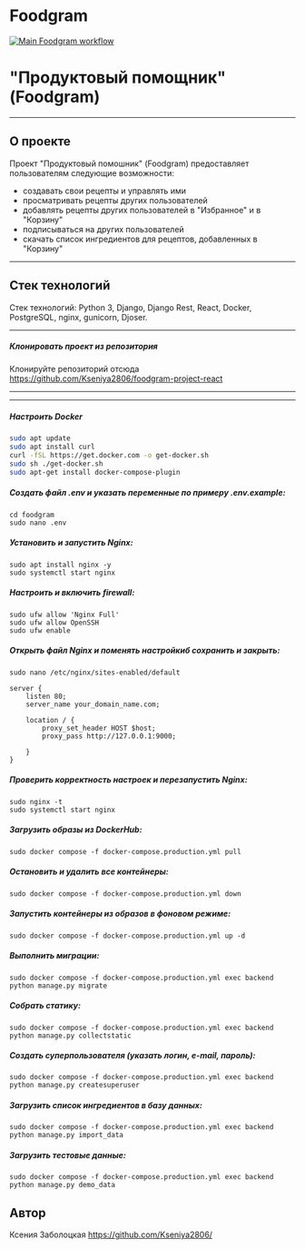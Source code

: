 # Foodgram
[![Main Foodgram workflow](https://github.com/Kseniya2806/foodgram-project-react/actions/workflows/main.yml/badge.svg)](https://github.com/Kseniya2806/foodgram-project-react/actions/workflows/main.yml)

# "Продуктовый помощник" (Foodgram)

---
## О проекте <a id=1></a>

Проект "Продуктовый помошник" (Foodgram) предоставляет пользователям следующие возможности:
  - создавать свои рецепты и управлять ими
  - просматривать рецепты других пользователей
  - добавлять рецепты других пользователей в "Избранное" и в "Корзину"
  - подписываться на других пользователей
  - скачать список ингредиентов для рецептов, добавленных в "Корзину"

---

## Стек технологий <a id=6></a>

Стек технологий: Python 3, Django, Django Rest, React, Docker, PostgreSQL, nginx, gunicorn, Djoser.

---
##### Клонировать проект из репозитория <a id=2></a>
Клонируйте репозиторий отсюда https://github.com/Kseniya2806/foodgram-project-react

---

---

##### Настроить Docker <a id=2></a>

```bash
sudo apt update
sudo apt install curl
curl -fSL https://get.docker.com -o get-docker.sh
sudo sh ./get-docker.sh
sudo apt-get install docker-compose-plugin
```

##### Создать файл .env и указать переменные по примеру .env.example:
``` 
cd foodgram
sudo nano .env
```
##### Установить и запустить Nginx:
```
sudo apt install nginx -y
sudo systemctl start nginx
```
##### Настроить и включить firewall:
```
sudo ufw allow 'Nginx Full'
sudo ufw allow OpenSSH
sudo ufw enable
```
##### Открыть файл Nginx и поменять настройкиб сохранить и закрыть:
```
sudo nano /etc/nginx/sites-enabled/default
```
```
server {
    listen 80;
    server_name your_domain_name.com;
    
    location / {
        proxy_set_header HOST $host;
        proxy_pass http://127.0.0.1:9000;

    }
}
```
##### Проверить корректность настроек и перезапустить Nginx: 
```
sudo nginx -t
sudo systemctl start nginx
```
##### Загрузить образы из DockerHub:
```
sudo docker compose -f docker-compose.production.yml pull
```
##### Остановить и удалить все контейнеры:
```
sudo docker compose -f docker-compose.production.yml down
```
##### Запустить контейнеры из образов в фоновом режиме: 
```
sudo docker compose -f docker-compose.production.yml up -d
```
##### Выполнить миграции: 
``` 
sudo docker compose -f docker-compose.production.yml exec backend python manage.py migrate 
```
##### Собрать статику:
``` 
sudo docker compose -f docker-compose.production.yml exec backend python manage.py collectstatic
```
##### Создать суперпользователя (указать логин, e-mail, пароль):
``` 
sudo docker compose -f docker-compose.production.yml exec backend python manage.py createsuperuser 
```
##### Загрузить список ингредиентов в базу данных:
``` 
sudo docker compose -f docker-compose.production.yml exec backend python manage.py import_data
``` 
##### Загрузить тестовые данные:
``` 
sudo docker compose -f docker-compose.production.yml exec backend python manage.py demo_data

``` 
## Автор <a id=7></a>

Ксения Заболоцкая
https://github.com/Kseniya2806/

